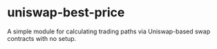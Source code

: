# uniswap-best-price
A simple module for calculating trading paths via Uniswap-based swap contracts with no setup.
